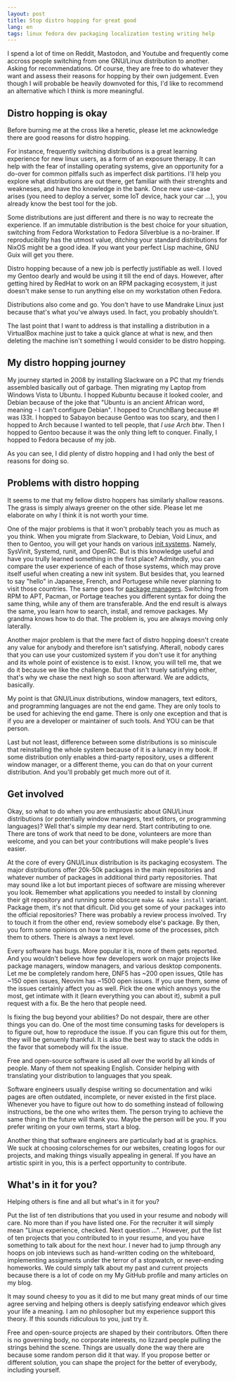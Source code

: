 ```yaml
---
layout: post
title: Stop distro hopping for great good
lang: en
tags: linux fedora dev packaging localization testing writing help
---
```


I spend a lot of time on Reddit, Mastodon, and Youtube and
frequently come accross people switching from one GNU/Linux
distribution to another. Asking for recommendations. Of course,
they are free to do whatever they want and assess their reasons
for hopping by their own judgement. Even though I will probable be heavily
downvoted for this, I'd like to recommend an alternative which I think is more
meaningful.


## Distro hopping is okay

Before burning me at the cross like a heretic, please let me
acknowledge there are good reasons for distro hopping.

For instance, frequently switching distributions is a great
learning experience for new linux users, as a form of an
exposure therapy. It can help with the fear of installing
operating systems, give an opportunity for a do-over for common
pitfalls such as imperfect disk partitions. I'll help you
explore what distributions are out there, get familiar with
their strenghts and weakneses, and have tho knowledge in the bank.
Once new use-case arises (you need to deploy a server, some IoT
device, hack your car ...), you already know the best tool for the
job.

Some distributions are just different and there is no way to
recreate the experience. If an immutable distribution is the best
choice for your situation, switching from Fedora Workstation to
Fedora Silverblue is a no-brainer. If reproducibility has the
utmost value, ditching your standard distributions for NixOS might
be a good idea. If you want your perfect Lisp machine, GNU Guix
will get you there.

Distro hopping because of a new job is perfectly justifiable
as well. I loved my Gentoo dearly and would be using it till
the end of days. However, after getting hired by RedHat to work
on an RPM packaging ecosystem, it just doesn't make sense to
run anything else on my workstation othen Fedora.

Distributions also come and go. You don't have to use
Mandrake Linux just because that's what you've always used.
In fact, you probably shouldn't.

The last point that I want to address is that installing
a distribution in a VirtualBox machine just to take a quick
glance at what is new, and then deleting the machine isn't
something I would consider to be distro hopping.


## My distro hopping journey

My journey started in 2008 by installing Slackware on a PC
that my friends assembled basically out of garbage. Then
migrating my Laptop from Windows Vista to Ubuntu. I hopped
Kubuntu because it looked cooler, and Debian because of the
joke that "Ubuntu is an ancient African word, meaning - I can't
configure Debian". I hopped to CrunchBang because #! was l33t.
I hopped to Sabayon because Gentoo was too scary, and then I
hopped to Arch because I wanted to tell people, that _I use
Arch btw_. Then I hopped to Gentoo because it was the only
thing left to conquer. Finally, I hopped to Fedora because of
my job.

As you can see, I did plenty of distro hopping and I had
only the best of reasons for doing so.


## Problems with distro hopping

It seems to me that my fellow distro hoppers has similarly shallow reasons. The
grass is simply always greener on the other side. Please let me elaborate on why
I think it is not worth your time.

One of the major problems is that it won't probably teach you as much as you
think. When you migrate from Slackware, to Debian, Void Linux, and then to
Gentoo, you will get your hands on various [init systems][init-systems]. Namely,
SysVinit, Systemd, runit, and OpenRC. But is this knowledge useful and have you
trully learned something in the first place? Admitedly, you can compare the user
experience of each of those systems, which may prove itself useful when creating
a new init system. But besides that, you learned to say "hello" in Japanese,
French, and Portugese while never planning to visit those countries. The same
goes for [package managers][package-managers]. Switching from RPM to APT,
Pacman, or Portage teaches you different syntax for doing the same thing, while
any of them are transferable. And the end result is always the same, you learn
how to search, install, and remove packages. My grandma knows how to do
that. The problem is, you are always moving only laterally.

Another major problem is that the mere fact of distro hopping doesn't create any
value for anybody and therefore isn't satisfying. Afterall, nobody cares that
you can use your customized system if you don't use it for anything and its
whole point of existence is to exist. I know, you will tell me, that we do it
because we like the challenge. But that isn't truely satisfying either, that's
why we chase the next high so soon afterward. We are addicts, basically.

My point is that GNU/Linux distributions, window managers, text editors, and
programming languages are not the end game. They are only tools to be used for
achieving the end game. There is only one exception and that is if you are a
developer or maintainer of such tools. And YOU can be that person.

Last but not least, difference between some distributions is so miniscule that
reinstalling the whole system because of it is a lunacy in my book. If some
distribution only enables a third-party repository, uses a different window
manager, or a different theme, you can do that on your current distribution. And
you'll probably get much more out of it.


## Get involved

Okay, so what to do when you are enthusiastic about GNU/Linux distributions (or
potentially window managers, text editors, or programming languages)? Well
that's simple my dear nerd. Start contributing to one. There are tons of work
that need to be done, volunteers are more than welcome, and you can bet your
contributions will make people's lives easier.

At the core of every GNU/Linux distribution is its packaging
ecosystem. The major distributions offer 20k-50k packages in the main
repositories and whatever number of packages in additional third party
repositories. That may sound like a lot but important pieces of software are
missing wherever you look. Remember what applications you needed to install by
clonning their git repository and running some obscure `make && make install`
variant. Package them, it's not that dificult. Did you get some of your packages
into the official repositories? There was probably a review process
involved. Try to touch it from the other end, review somebody else's package. By
then, you form some opinions on how to improve some of the processes, pitch them
to others. There is always a next level.

Every software has bugs. More popular it is, more of them gets reported. And you
wouldn't believe how few developers work on major projects like package
managers, window managers, and various desktop components. Let me be completely
random here, DNF5 has ~200 open issues, Qtile has ~150 open issues, Neovim has
~1500 open issues. If you use them, some of the issues certainly affect you as
well. Pick the one which annoys you the most, get intimate with it (learn
everything you can about it), submit a pull request with a fix. Be the hero that
people need.

Is fixing the bug beyond your abilities? Do not despair, there are other things
you can do. One of the most time consuming tasks for developers is to figure
out, how to reproduce the issue. If you can figure this out for them, they will
be genuenly thankful. It is also the best way to stack the odds in the favor
that somebody will fix the issue.

Free and open-source software is used all over the world by all kinds of
people. Many of them not speaking English. Consider helping with translating
your distribution to languages that you speak.

Software engineers usually despise writing so documentation and wiki pages are
often outdated, incomplete, or never existed in the first place. Whenever you
have to figure out how to do something instead of following instructions, be the
one who writes them. The person trying to achieve the same thing in the future
will thank you. Maybe the person will be you. If you prefer writing on your own
terms, start a blog.

Another thing that software engineers are particularly bad at is graphics. We
suck at choosing colorschemes for our websites, creating logos for our projects,
and making things visually appealing in general. If you have an artistic spirit
in you, this is a perfect opportunity to contribute.


## What's in it for you?

Helping others is fine and all but what's in it for you?

Put the list of ten distributions that you used in your resume and nobody will
care. No more than if you have listed one. For the recruiter it will simply mean
"Linux experience, checked. Next question ...". However, put the list of ten
projects that you contributed to in your resume, and you have something to talk
about for the next hour. I never had to jump through any hoops on job inteviews
such as hand-written coding on the whiteboard, implementing assigments under the
terror of a stopwatch, or never-ending homeworks. We could simply talk about my
past and current projects because there is a lot of code on my My GitHub profile
and many articles on my blog.

It may sound cheesy to you as it did to me but many great minds of our time
agree serving and helping others is deeply satisfying endeavor which gives your
life a meaning. I am no philosopher but my experience support this theory. If
this sounds ridiculous to you, just try it.

Free and open-source projects are shaped by their contributors. Often there is
no governing body, no corporate interests, no lizzard people pulling the
strings behind the scene. Things are usually done the way there are because some
random person did it that way. If you propose better or different solution, you
can shape the project for the better of everybody, including yourself.



[init-systems]: #
[package-managers]: #
[dnf5-issues]: https://github.com/rpm-software-management/dnf5/issues
[qtile-issues]: https://github.com/qtile/qtile/issues
[neovim-issues]: https://github.com/neovim/neovim/issues
